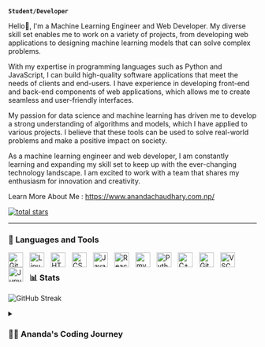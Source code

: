 <!--
### Hi there 
**anandacdr/anandacdr** is a ✨ _special_ ✨ repository because its `README.md` (this file) appears on your GitHub profile.
-->
**`Student/Developer`**

Hello👋, I'm a Machine Learning Engineer and Web Developer. My diverse skill set enables me to work on a variety of projects, from developing web applications to designing machine learning models that can solve complex problems.

With my expertise in programming languages such as Python and JavaScript, I can build high-quality software applications that meet the needs of clients and end-users. I have experience in developing front-end and back-end components of web applications, which allows me to create seamless and user-friendly interfaces.

My passion for data science and machine learning has driven me to develop a strong understanding of algorithms and models, which I have applied to various projects. I believe that these tools can be used to solve real-world problems and make a positive impact on society.

As a machine learning engineer and web developer, I am constantly learning and expanding my skill set to keep up with the ever-changing technology landscape. I am excited to work with a team that shares my enthusiasm for innovation and creativity.

Learn More About Me : https://www.anandachaudhary.com.np/

   <p align="left">
      <a href="https://github.com/anandacdr?tab=repositories&sort=stargazers">
         <img alt="total stars" title="Total stars on GitHub" src="https://custom-icon-badges.demolab.com/github/stars/anandacdr?color=55960c&style=for-the-badge&labelColor=488207&logo=star"/></a>
   </p>

---

### 🧰 Languages and Tools


<img align="left" alt="Git" width="30px" style="padding-right:10px;" src="https://cdn.jsdelivr.net/gh/devicons/devicon/icons/git/git-original.svg" />
<img align="left" alt="Linux" width="30px" style="padding-right:10px;" src="https://cdn.jsdelivr.net/gh/devicons/devicon/icons/linux/linux-original.svg" />
<img align="left" alt="HTML" width="30px" style="padding-right:10px;" src="https://cdn.jsdelivr.net/gh/devicons/devicon/icons/html5/html5-plain.svg" />
<img align="left" alt="CSS" width="30px" style="padding-right:10px;" src="https://cdn.jsdelivr.net/gh/devicons/devicon/icons/css3/css3-plain.svg" />
<img align="left" alt="JavaScript" width="30px" style="padding-right:10px;" src="https://cdn.jsdelivr.net/gh/devicons/devicon/icons/javascript/javascript-plain.svg" />
<img align="left" alt="React" width="30px" style="padding-right:10px;" src="https://cdn.jsdelivr.net/gh/devicons/devicon/icons/react/react-original.svg" />
<img align="left" alt="mysql" width="30px" style="padding-right:10px;" src="https://cdn.jsdelivr.net/gh/devicons/devicon/icons/mysql/mysql-original.svg" />
<img align="left" alt="Python" width="30px" style="padding-right:10px;" src="https://cdn.jsdelivr.net/gh/devicons/devicon/icons/python/python-plain.svg" />
<img align="left" alt="C++" width="30px" style="padding-right:10px;" src="https://cdn.jsdelivr.net/gh/devicons/devicon/icons/cplusplus/cplusplus-line.svg" />
<img align="left" alt="GitHub" width="30px" style="padding-right:10px;" src="https://cdn.jsdelivr.net/gh/devicons/devicon/icons/github/github-original.svg" />
<img align="left" alt="VSCode" width="30px" style="padding-right:10px;" src="https://cdn.jsdelivr.net/gh/devicons/devicon/icons/vscode/vscode-original.svg" />
<img align="left" alt="Jupyter" width="30px" style="padding-right:10px;" src="https://cdn.jsdelivr.net/gh/devicons/devicon/icons/jupyter/jupyter-original.svg" />
<br />


### 📊 Stats

<!-- ![Ananda's GitHub stats](https://github-readme-stats.vercel.app/api?username=anandacdr&show_icons=true&theme=gruvbox) -->
![GitHub Streak](https://streak-stats.demolab.com/?user=anandacdr&theme=gruvbox&border_radius=4.5)

 

<details>
 <summary><h3>👨‍💻 Ananda's Coding Journey</h3></summary>
   As a Computer Engineering student with a passion for Data Science and Machine Learning, I bring a unique combination of technical expertise and drive to solve real-world problems. With experience in front-end development, data visualization, and a strong understanding of Python, I have a well-rounded skill set that can make an impact in any organization.

My goal is to use my skills and knowledge to drive innovation and make a positive impact on the world. I am committed to continuously learning and growing my skills, and I am eager to work with a team of like-minded individuals who share my passion for technology and problem-solving. I believe that my background, skills, and commitment make me a valuable asset to any organization, and I am excited to take the next step in my career.

[website]: https://www.anandachaudhary.com.np/
[youtube]: https://youtube.com/flyingananda
